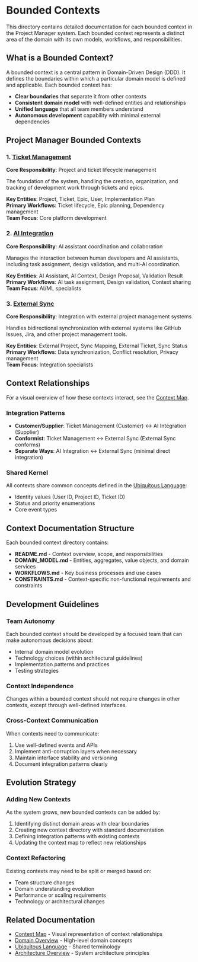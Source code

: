 # Bounded Contexts

This directory contains detailed documentation for each bounded context in the Project Manager system. Each bounded context represents a distinct area of the domain with its own models, workflows, and responsibilities.

## What is a Bounded Context?

A bounded context is a central pattern in Domain-Driven Design (DDD). It defines the boundaries within which a particular domain model is defined and applicable. Each bounded context has:

- **Clear boundaries** that separate it from other contexts
- **Consistent domain model** with well-defined entities and relationships
- **Unified language** that all team members understand
- **Autonomous development** capability with minimal external dependencies

## Project Manager Bounded Contexts

### 1. [Ticket Management](./ticket_management/)
**Core Responsibility**: Project and ticket lifecycle management

The foundation of the system, handling the creation, organization, and tracking of development work through tickets and epics.

**Key Entities**: Project, Ticket, Epic, User, Implementation Plan  
**Primary Workflows**: Ticket lifecycle, Epic planning, Dependency management  
**Team Focus**: Core platform development

### 2. [AI Integration](./ai_integration/)
**Core Responsibility**: AI assistant coordination and collaboration

Manages the interaction between human developers and AI assistants, including task assignment, design validation, and multi-AI coordination.

**Key Entities**: AI Assistant, AI Context, Design Proposal, Validation Result  
**Primary Workflows**: AI task assignment, Design validation, Context sharing  
**Team Focus**: AI/ML specialists

### 3. [External Sync](./external_sync/)
**Core Responsibility**: Integration with external project management systems

Handles bidirectional synchronization with external systems like GitHub Issues, Jira, and other project management tools.

**Key Entities**: External Project, Sync Mapping, External Ticket, Sync Status  
**Primary Workflows**: Data synchronization, Conflict resolution, Privacy management  
**Team Focus**: Integration specialists

## Context Relationships

For a visual overview of how these contexts interact, see the [Context Map](../architecture/CONTEXT_MAP.md).

### Integration Patterns

- **Customer/Supplier**: Ticket Management (Customer) ↔ AI Integration (Supplier)
- **Conformist**: Ticket Management ↔ External Sync (External Sync conforms)
- **Separate Ways**: AI Integration ↔ External Sync (minimal direct integration)

### Shared Kernel

All contexts share common concepts defined in the [Ubiquitous Language](../domain/UBIQUITOUS_LANGUAGE.md):
- Identity values (User ID, Project ID, Ticket ID)
- Status and priority enumerations
- Core event types

## Context Documentation Structure

Each bounded context directory contains:

- **README.md** - Context overview, scope, and responsibilities
- **DOMAIN_MODEL.md** - Entities, aggregates, value objects, and domain services
- **WORKFLOWS.md** - Key business processes and use cases
- **CONSTRAINTS.md** - Context-specific non-functional requirements and constraints

## Development Guidelines

### Team Autonomy
Each bounded context should be developed by a focused team that can make autonomous decisions about:
- Internal domain model evolution
- Technology choices (within architectural guidelines)
- Implementation patterns and practices
- Testing strategies

### Context Independence
Changes within a bounded context should not require changes in other contexts, except through well-defined interfaces.

### Cross-Context Communication
When contexts need to communicate:
1. Use well-defined events and APIs
2. Implement anti-corruption layers when necessary
3. Maintain interface stability and versioning
4. Document integration patterns clearly

## Evolution Strategy

### Adding New Contexts
As the system grows, new bounded contexts can be added by:
1. Identifying distinct domain areas with clear boundaries
2. Creating new context directory with standard documentation
3. Defining integration patterns with existing contexts
4. Updating the context map to reflect new relationships

### Context Refactoring
Existing contexts may need to be split or merged based on:
- Team structure changes
- Domain understanding evolution
- Performance or scaling requirements
- Technology or architectural changes

## Related Documentation

- [Context Map](../architecture/CONTEXT_MAP.md) - Visual representation of context relationships
- [Domain Overview](../domain/README.md) - High-level domain concepts
- [Ubiquitous Language](../domain/UBIQUITOUS_LANGUAGE.md) - Shared terminology
- [Architecture Overview](../architecture/README.md) - System architecture principles